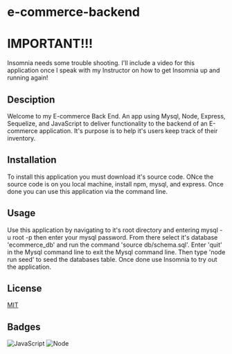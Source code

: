 # e-commerce-backend

# IMPORTANT!!!

Insomnia needs some trouble shooting. I'll include a video for this application once I speak with my Instructor on how to get Insomnia up and running again!

## Desciption

Welcome to my E-commerce Back End. An app using Mysql, Node, Express, Sequelize, and JavaScript to deliver functionality to the backend of an E-commerce application. It's purpose is to help it's users keep track of their inventory.

## Installation

To install this application you must download it's source code. ONce the source code is on you local machine, install npm, mysql, and express. Once done you can use this application via the command line.

## Usage

Use this application by navigating to it's root directory and entering mysql -u root -p then enter your mysql password. From there select it's database 'ecommerce_db' and run the command 'source db/schema.sql'. Enter 'quit' in the Mysql command line to exit the Mysql command line. Then type 'node run seed' to seed the databases table.
Once done use Insomnia to try out the application.

## License

[MIT](https://choosealicense.com/licenses/mit/)

## Badges

![JavaScript](https://img.shields.io/badge/Built%20With-JavaScript-brightgreen)
![Node](https://img.shields.io/badge/Built%20With-Node-blue)
